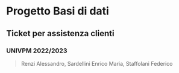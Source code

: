 # Progetto Basi di dati
## Ticket per assistenza clienti
### UNIVPM 2022/2023
> Renzi Alessandro, Sardellini Enrico Maria, Staffolani Federico
